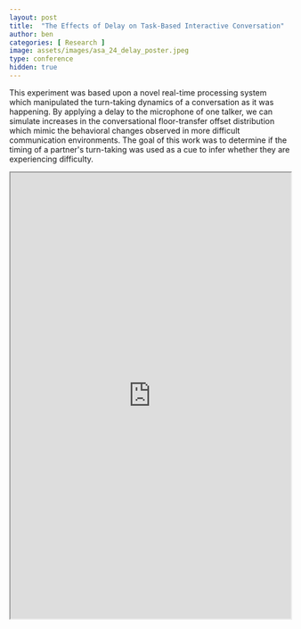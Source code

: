 ```yaml
---
layout: post
title:  "The Effects of Delay on Task-Based Interactive Conversation"
author: ben
categories: [ Research ]
image: assets/images/asa_24_delay_poster.jpeg
type: conference
hidden: true
---
```


This experiment was based upon a novel real-time processing system which manipulated the turn-taking dynamics of a conversation as it was happening. By applying a delay to the microphone of one talker, we can simulate increases in the conversational floor-transfer offset distribution which mimic the behavioral changes observed in more difficult communication environments. The goal of this work was to determine if the timing of a partner's turn-taking was used as a cue to infer whether they are experiencing difficulty. 


<iframe src="https://drive.google.com/file/d/1jBwYDJtuZsFCa4xXBRSqo3rn16l1CmOX/preview" style="width:100%;" height="800px" allow="autoplay"></iframe>
